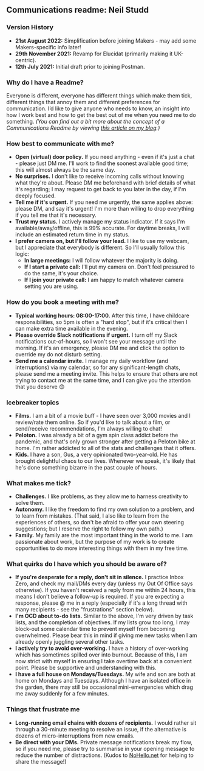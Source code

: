 ## Communications readme: Neil Studd

### Version History

- **21st August 2022:** Simplification before joining Makers - may add some Makers-specific info later!
- **29th November 2021:** Revamp for Elucidat (primarily making it UK-centric).
- **12th July 2021:** Initial draft prior to joining Postman.

### Why do I have a Readme?

Everyone is different, everyone has different things which make them tick, different things that annoy them and different preferences for communication. I’d like to give anyone who needs to know, an insight into how I work best and how to get the best out of me when you need me to do something. _(You can find out a bit more about the concept of a Communications Readme by viewing [this article on my blog](https://mojovation.co.uk/2022/08/22/whats-in-your-communications-readme.html).)_

### How best to communicate with me?

- **Open (virtual) door policy.** If you need anything - even if it's just a chat - please just DM me. I'll work to find the soonest available good time; this will almost always be the same day.
- **No surprises.** I don't like to receive incoming calls without knowing what they're about. Please DM me beforehand with brief details of what it's regarding; I may request to get back to you later in the day, if I'm deeply focused.
- **Tell me if it's urgent.** If you need me urgently, the same applies above: please DM, and say it's urgent! I'm more than willing to drop everything if you tell me that it's necessary.
- **Trust my status.** I actively manage my status indicator. If it says I'm available/away/offline, this is 99% accurate. For daytime breaks, I will include an estimated return time in my status.
- **I prefer camera on, but I'll follow your lead.** I like to use my webcam, but I appreciate that everybody is different. So I'll usually follow this logic:
    - **In large meetings:** I will follow whatever the majority is doing.
    - **If I start a private call:** I'll put my camera on. Don't feel pressured to do the same, it's your choice.
    - **If I join your private call:** I am happy to match whatever camera setting you are using.

### How do you book a meeting with me?

- **Typical working hours: 08:00-17:00.** After this time, I have childcare responsibilities, so 5pm is often a "hard stop", but if it's critical then I can make extra time available in the evening.
- **Please override Slack notifications if urgent.** I turn off my Slack notifications out-of-hours, so I won't see your message until the morning. If it's an emergency, please DM me and click the option to override my do not disturb setting.
- **Send me a calendar invite.** I manage my daily workflow (and interruptions) via my calendar, so for any significant-length chats, please send me a meeting invite. This helps to ensure that others are not trying to contact me at the same time, and I can give you the attention that you deserve 😊

### Icebreaker topics

- **Films.** I am a bit of a movie buff - I have seen over 3,000 movies and I review/rate them online. So if you'd like to talk about a film, or send/receive recommendations, I'm always willing to chat!
- **Peloton.** I was already a bit of a gym spin class addict before the pandemic, and that's only grown stronger after getting a Peloton bike at home. I'm rather addicted to all of the stats and challenges that it offers.
- **Kids.** I have a son, Gus, a very opinionated two-year-old. He has brought delightful chaos to our lives. Whenever we speak, it's likely that he's done something bizarre in the past couple of hours.

### What makes me tick?

- **Challenges.** I like problems, as they allow me to harness creativity to solve them.
- **Autonomy.** I like the freedom to find my own solution to a problem, and to learn from mistakes. (That said, I also like to learn from the experiences of others, so don't be afraid to offer your own steering suggestions; but I reserve the right to follow my own path.)
- **Family.** My family are the most important thing in the world to me. I am passionate about work, but the purpose of my work is to create opportunities to do more interesting things with them in my free time.

### What quirks do I have which you should be aware of?

- **If you're desperate for a reply, don't sit in silence.** I practice Inbox Zero, and check my mail/DMs every day (unless my Out Of Office says otherwise). If you haven't received a reply from me within 24 hours, this means I don't believe a follow-up is required. If you are expecting a response, please @ me in a reply (especially if it's a long thread with many recipients - see the "frustrations" section below).
- **I'm OCD about to-do lists.** Similar to the above, I'm very driven by task lists, and the completion of objectives. If my lists grow too long, I may block-out some calendar time to prevent myself from becoming overwhelmed. Please bear this in mind if giving me new tasks when I am already openly juggling several other tasks.
- **I actively try to avoid over-working.** I have a history of over-working which has sometimes spilled over into burnout. Because of this, I am now strict with myself in ensuring I take overtime back at a convenient point. Please be supportive and understanding with this.
- **I have a full house on Mondays/Tuesdays.** My wife and son are both at home on Mondays and Tuesdays. Although I have an isolated office in the garden, there may still be occasional mini-emergencies which drag me away suddenly for a few minutes.

### Things that frustrate me

- **Long-running email chains with dozens of recipients.** I would rather sit through a 30-minute meeting to resolve an issue, if the alternative is dozens of micro-interruptions from new emails.
- **Be direct with your DMs.** Private message notifications break my flow, so if you need me, please try to summarise in your opening message to reduce the number of distractions. (Kudos to [NoHello.net](https://nohello.net/) for helping to share the message!)
